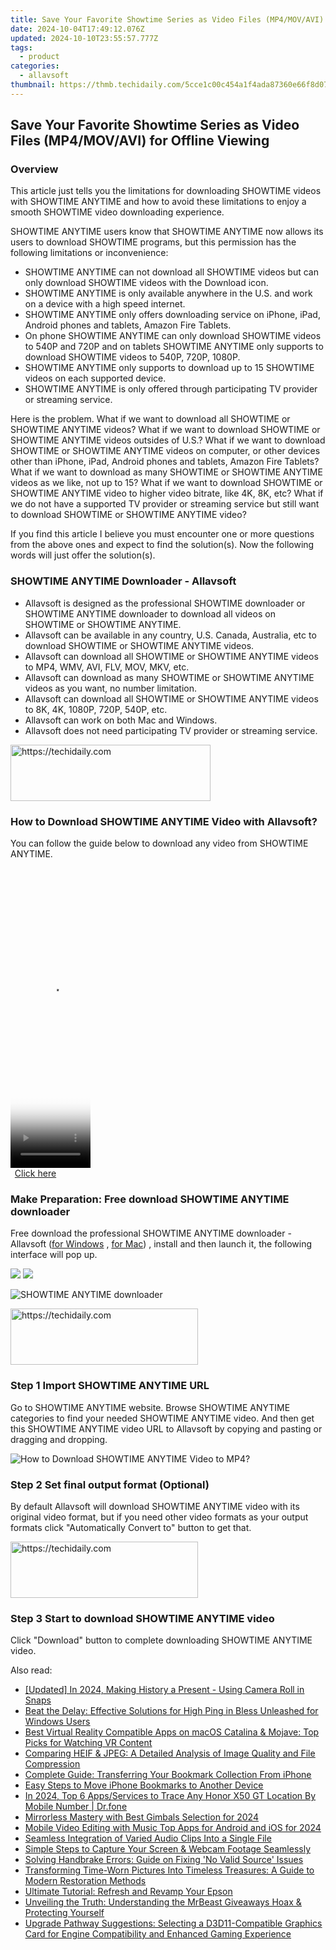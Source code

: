 ```yaml
---
title: Save Your Favorite Showtime Series as Video Files (MP4/MOV/AVI) for Offline Viewing
date: 2024-10-04T17:49:12.076Z
updated: 2024-10-10T23:55:57.777Z
tags:
  - product
categories:
  - allavsoft
thumbnail: https://thmb.techidaily.com/5cce1c00c454a1f4ada87360e66f8d07572afee6c8228611ca9a5690c1d2c490.jpg
---
```


## Save Your Favorite Showtime Series as Video Files (MP4/MOV/AVI) for Offline Viewing

### Overview

This article just tells you the limitations for downloading SHOWTIME videos with SHOWTIME ANYTIME and how to avoid these limitations to enjoy a smooth SHOWTIME video downloading experience.

SHOWTIME ANYTIME users know that SHOWTIME ANYTIME now allows its users to download SHOWTIME programs, but this permission has the following limitations or inconvenience:

* SHOWTIME ANYTIME can not download all SHOWTIME videos but can only download SHOWTIME videos with the Download icon.
* SHOWTIME ANYTIME is only available anywhere in the U.S. and work on a device with a high speed internet.
* SHOWTIME ANYTIME only offers downloading service on iPhone, iPad, Android phones and tablets, Amazon Fire Tablets.
* On phone SHOWTIME ANYTIME can only download SHOWTIME videos to 540P and 720P and on tablets SHOWTIME ANYTIME only supports to download SHOWTIME videos to 540P, 720P, 1080P.
* SHOWTIME ANYTIME only supports to download up to 15 SHOWTIME videos on each supported device.
* SHOWTIME ANYTIME is only offered through participating TV provider or streaming service.

Here is the problem. What if we want to download all SHOWTIME or SHOWTIME ANYTIME videos? What if we want to download SHOWTIME or SHOWTIME ANYTIME videos outsides of U.S.? What if we want to download SHOWTIME or SHOWTIME ANYTIME videos on computer, or other devices other than iPhone, iPad, Android phones and tablets, Amazon Fire Tablets? What if we want to download as many SHOWTIME or SHOWTIME ANYTIME videos as we like, not up to 15? What if we want to download SHOWTIME or SHOWTIME ANYTIME video to higher video bitrate, like 4K, 8K, etc? What if we do not have a supported TV provider or streaming service but still want to download SHOWTIME or SHOWTIME ANYTIME video?

If you find this article I believe you must encounter one or more questions from the above ones and expect to find the solution(s). Now the following words will just offer the solution(s).

### SHOWTIME ANYTIME Downloader - Allavsoft

* Allavsoft is designed as the professional SHOWTIME downloader or SHOWTIME ANYTIME downloader to download all videos on SHOWTIME or SHOWTIME ANYTIME.
* Allavsoft can be available in any country, U.S. Canada, Australia, etc to download SHOWTIME or SHOWTIME ANYTIME videos.
* Allavsoft can download all SHOWTIME or SHOWTIME ANYTIME videos to MP4, WMV, AVI, FLV, MOV, MKV, etc.
* Allavsoft can download as many SHOWTIME or SHOWTIME ANYTIME videos as you want, no number limitation.
* Allavsoft can download all SHOWTIME or SHOWTIME ANYTIME videos to 8K, 4K, 1080P, 720P, 540P, etc.
* Allavsoft can work on both Mac and Windows.
* Allavsoft does not need participating TV provider or streaming service.

<!-- affiliate ads begin -->
<a href="https://wigfever.sjv.io/c/5597632/2014853/22899" target="_top" id="2014853">
  <img src="//a.impactradius-go.com/display-ad/22899-2014853" border="0" alt="https://techidaily.com" width="320" height="90"/>
</a>
<img height="0" width="0" src="https://wigfever.sjv.io/i/5597632/2014853/22899" style="position:absolute;visibility:hidden;" border="0" />
<!-- affiliate ads end -->

### How to Download SHOWTIME ANYTIME Video with Allavsoft?

You can follow the guide below to download any video from SHOWTIME ANYTIME.

<!-- affiliate ads begin -->
<span id="1977020">
					<video width="128" height="480" style="cursor:pointer"
           poster="//a.impactradius-go.com/display-clicktoplayimage/1977020.png"
           onclick="if(!this.playClicked){this.play();this.setAttribute('controls',true);this.playClicked=true;}">
	   <source src="//a.impactradius-go.com/display-ad/22993-1977020">
	   <img src="//a.impactradius-go.com/display-clicktoplayimage/1977020.png" style="border: none; height: 100%; width: 100%; object-fit: contain">
	</video>
	<div style="width:80px;text-align:center"><a href="javascript:window.open(decodeURIComponent('https%3A%2F%2Fhomestyler.sjv.io%2Fc%2F5597632%2F1977020%2F22993'), '_blank');void(0);">Click here</a></div>
</span>
<img height="0" width="0" src="https://imp.pxf.io/i/5597632/1977020/22993" style="position:absolute;visibility:hidden;" border="0" />
<!-- affiliate ads end -->

### Make Preparation: Free download SHOWTIME ANYTIME downloader

Free download the professional SHOWTIME ANYTIME downloader - Allavsoft ([for Windows](https://tools.techidaily.com/allavsoft/products/) , [for Mac](https://tools.techidaily.com/allavsoft/products/)) , install and then launch it, the following interface will pop up.

[![](https://www.allavsoft.com/how-to/../images/how-to/free-download-win.jpg)](https://tools.techidaily.com/allavsoft/products/) [![](https://www.allavsoft.com/how-to/../images/how-to/free-download-mac.jpg)](https://tools.techidaily.com/allavsoft/products/)

![SHOWTIME ANYTIME downloader](https://www.allavsoft.com/how-to/../images/allavsoft/screen-shot-600.jpg)

<!-- affiliate ads begin -->
<a href="https://aligracehair.sjv.io/c/5597632/1997657/19272" target="_top" id="1997657">
  <img src="//a.impactradius-go.com/display-ad/19272-1997657" border="0" alt="https://techidaily.com" width="300" height="90"/>
</a>
<img height="0" width="0" src="https://aligracehair.sjv.io/i/5597632/1997657/19272" style="position:absolute;visibility:hidden;" border="0" />
<!-- affiliate ads end -->

### Step 1 Import SHOWTIME ANYTIME URL

Go to SHOWTIME ANYTIME website. Browse SHOWTIME ANYTIME categories to find your needed SHOWTIME ANYTIME video. And then get this SHOWTIME ANYTIME video URL to Allavsoft by copying and pasting or dragging and dropping.

![How to Download SHOWTIME ANYTIME Video to MP4?](https://www.allavsoft.com/how-to/../images/how-to/download-rtmp-video/download-rtmp-video.jpg)

### Step 2 Set final output format (Optional)

By default Allavsoft will download SHOWTIME ANYTIME video with its original video format, but if you need other video formats as your output formats click "Automatically Convert to" button to get that.

<!-- affiliate ads begin -->
<a href="https://laganoo.pxf.io/c/5597632/1657396/16446" target="_top" id="1657396">
  <img src="//a.impactradius-go.com/display-ad/16446-1657396" border="0" alt="https://techidaily.com" width="300" height="90"/>
</a>
<img height="0" width="0" src="https://laganoo.pxf.io/i/5597632/1657396/16446" style="position:absolute;visibility:hidden;" border="0" />
<!-- affiliate ads end -->

### Step 3 Start to download SHOWTIME ANYTIME video

Click "Download" button to complete downloading SHOWTIME ANYTIME video.

<ins class="adsbygoogle"
     style="display:block"
     data-ad-format="autorelaxed"
     data-ad-client="ca-pub-7571918770474297"
     data-ad-slot="1223367746"></ins>

<ins class="adsbygoogle"
     style="display:block"
     data-ad-client="ca-pub-7571918770474297"
     data-ad-slot="8358498916"
     data-ad-format="auto"
     data-full-width-responsive="true"></ins>

<span class="atpl-alsoreadstyle">Also read:</span>
<div><ul>
<li><a href="https://snapchat-videos.techidaily.com/updated-in-2024-making-history-a-present-using-camera-roll-in-snaps/"><u>[Updated] In 2024, Making History a Present - Using Camera Roll in Snaps</u></a></li>
<li><a href="https://win-blog.techidaily.com/beat-the-delay-effective-solutions-for-high-ping-in-bless-unleashed-for-windows-users/"><u>Beat the Delay: Effective Solutions for High Ping in Bless Unleashed for Windows Users</u></a></li>
<li><a href="https://video-ai-editor.techidaily.com/best-virtual-reality-compatible-apps-on-macos-catalina-and-mojave-top-picks-for-watching-vr-content/"><u>Best Virtual Reality Compatible Apps on macOS Catalina & Mojave: Top Picks for Watching VR Content</u></a></li>
<li><a href="https://discover-fantastic.techidaily.com/comparing-heif-and-jpeg-a-detailed-analysis-of-image-quality-and-file-compression/"><u>Comparing HEIF & JPEG: A Detailed Analysis of Image Quality and File Compression</u></a></li>
<li><a href="https://discover-fantastic.techidaily.com/complete-guide-transferring-your-bookmark-collection-from-iphone/"><u>Complete Guide: Transferring Your Bookmark Collection From iPhone</u></a></li>
<li><a href="https://discover-fantastic.techidaily.com/easy-steps-to-move-iphone-bookmarks-to-another-device/"><u>Easy Steps to Move iPhone Bookmarks to Another Device</u></a></li>
<li><a href="https://android-location-track.techidaily.com/in-2024-top-6-appsservices-to-trace-any-honor-x50-gt-location-by-mobile-number-drfone-by-drfone-virtual-android/"><u>In 2024, Top 6 Apps/Services to Trace Any Honor X50 GT Location By Mobile Number | Dr.fone</u></a></li>
<li><a href="https://extra-support.techidaily.com/mirrorless-mastery-with-best-gimbals-selection-for-2024/"><u>Mirrorless Mastery with Best Gimbals Selection for 2024</u></a></li>
<li><a href="https://smart-video-editing.techidaily.com/mobile-video-editing-with-music-top-apps-for-android-and-ios-for-2024/"><u>Mobile Video Editing with Music Top Apps for Android and iOS for 2024</u></a></li>
<li><a href="https://discover-fantastic.techidaily.com/seamless-integration-of-varied-audio-clips-into-a-single-file/"><u>Seamless Integration of Varied Audio Clips Into a Single File</u></a></li>
<li><a href="https://discover-fantastic.techidaily.com/simple-steps-to-capture-your-screen-and-webcam-footage-seamlessly/"><u>Simple Steps to Capture Your Screen & Webcam Footage Seamlessly</u></a></li>
<li><a href="https://eaxpv-info.techidaily.com/solving-handbrake-errors-guide-on-fixing-no-valid-source-issues/"><u>Solving Handbrake Errors: Guide on Fixing 'No Valid Source' Issues</u></a></li>
<li><a href="https://discover-fantastic.techidaily.com/transforming-time-worn-pictures-into-timeless-treasures-a-guide-to-modern-restoration-methods/"><u>Transforming Time-Worn Pictures Into Timeless Treasures: A Guide to Modern Restoration Methods</u></a></li>
<li><a href="https://win-amazing.techidaily.com/ultimate-tutorial-refresh-and-revamp-your-epson/"><u>Ultimate Tutorial: Refresh and Revamp Your Epson</u></a></li>
<li><a href="https://discover-fantastic.techidaily.com/unveiling-the-truth-understanding-the-mrbeast-giveaways-hoax-and-protecting-yourself/"><u>Unveiling the Truth: Understanding the MrBeast Giveaways Hoax & Protecting Yourself</u></a></li>
<li><a href="https://common-error.techidaily.com/upgrade-pathway-suggestions-selecting-a-d3d11-compatible-graphics-card-for-engine-compatibility-and-enhanced-gaming-experience/"><u>Upgrade Pathway Suggestions: Selecting a D3D11-Compatible Graphics Card for Engine Compatibility and Enhanced Gaming Experience</u></a></li>
</ul></div>

